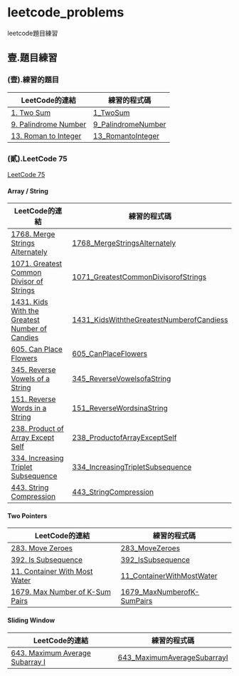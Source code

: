 # leetcode_problems
leetcode題目練習

## 壹.題目練習
### (壹).練習的題目
| LeetCode的連結 | 練習的程式碼 |
| ---- | ---- |
| [1. Two Sum](https://leetcode.com/problems/two-sum/description/) | [1_TwoSum](1_TwoSum/main.py) |
| [9. Palindrome Number](https://leetcode.com/problems/palindrome-number/description/) | [9_PalindromeNumber](9_PalindromeNumber/main.py) |
| [13. Roman to Integer](https://leetcode.com/problems/roman-to-integer/description/) | [13_RomantoInteger](13_RomantoInteger/main.py) |

###  (貳).LeetCode 75
[LeetCode 75](https://leetcode.com/studyplan/leetcode-75/)

#### Array / String

| LeetCode的連結 | 練習的程式碼 |
| ---- | ---- |
| [1768. Merge Strings Alternately](https://leetcode.com/problems/merge-strings-alternately/description/?envType=study-plan-v2&envId=leetcode-75) | [1768_MergeStringsAlternately](1768_MergeStringsAlternately/main.py) |
| [1071. Greatest Common Divisor of Strings](https://leetcode.com/problems/greatest-common-divisor-of-strings/description/?envType=study-plan-v2&envId=leetcode-75) | [1071_GreatestCommonDivisorofStrings](1071_GreatestCommonDivisorofStrings/main.py) |
| [1431. Kids With the Greatest Number of Candies](https://leetcode.com/problems/kids-with-the-greatest-number-of-candies/description/?envType=study-plan-v2&envId=leetcode-75) | [1431_KidsWiththeGreatestNumberofCandiess](1431_KidsWiththeGreatestNumberofCandies/main.py) |
| [605. Can Place Flowers](https://leetcode.com/problems/can-place-flowers/description/?envType=study-plan-v2&envId=leetcode-75) | [605_CanPlaceFlowers](605_CanPlaceFlowers/main.py) |
| [345. Reverse Vowels of a String](https://leetcode.com/problems/reverse-vowels-of-a-string/description/?envType=study-plan-v2&envId=leetcode-75) | [345_ReverseVowelsofaString](345_ReverseVowelsofaString/main.py) |
| [151. Reverse Words in a String](https://leetcode.com/problems/reverse-words-in-a-string/description/?envType=study-plan-v2&envId=leetcode-75) | [151_ReverseWordsinaString](151_ReverseWordsinaString/main.py) |
| [238. Product of Array Except Self](https://leetcode.com/problems/product-of-array-except-self/?envType=study-plan-v2&envId=leetcode-75) | [238_ProductofArrayExceptSelf](238_ProductofArrayExceptSelf/main.py) |
| [334. Increasing Triplet Subsequence](https://leetcode.com/problems/increasing-triplet-subsequence/description/?envType=study-plan-v2&envId=leetcode-75) | [334_IncreasingTripletSubsequence](334_IncreasingTripletSubsequence/main.py) |
| [443. String Compression](https://leetcode.com/problems/string-compression/description/?envType=study-plan-v2&envId=leetcode-75) | [443_StringCompression](443_StringCompression/main.py) |


#### Two Pointers

| LeetCode的連結 | 練習的程式碼 |
| ---- | ---- |
| [283. Move Zeroes](https://leetcode.com/problems/move-zeroes/description/?envType=study-plan-v2&envId=leetcode-75) | [283_MoveZeroes](283_MoveZeroes/main.py) |
| [392. Is Subsequence](https://leetcode.com/problems/is-subsequence/?envType=study-plan-v2&envId=leetcode-75) | [392_IsSubsequence](392_IsSubsequence/main.py) |
| [11. Container With Most Water](https://leetcode.com/problems/container-with-most-water/?envType=study-plan-v2&envId=leetcode-75) | [11_ContainerWithMostWater](11_ContainerWithMostWater/main.py) |
| [1679. Max Number of K-Sum Pairs](https://leetcode.com/problems/max-number-of-k-sum-pairs/description/?envType=study-plan-v2&envId=leetcode-75) | [1679_MaxNumberofK-SumPairs](1679_MaxNumberofK-SumPairs/main.py) |

#### Sliding Window
| LeetCode的連結 | 練習的程式碼 |
| ---- | ---- |
| [643. Maximum Average Subarray I](https://leetcode.com/problems/maximum-average-subarray-i/description/?envType=study-plan-v2&envId=leetcode-75) | [643_MaximumAverageSubarrayI](643_MaximumAverageSubarrayI/main.py) |